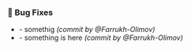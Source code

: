 ### :bug: Bug Fixes
- [](https://github.com/Farrukh-Olimov/Project-Python/commit/5cfbdd389d147951ac51bb00ebc009ba90b2fa87) - somethig *(commit by @Farrukh-Olimov)*
- [](https://github.com/Farrukh-Olimov/Project-Python/commit/1f559f52375691c5a66976f0a7234e0de5cff575) - something is here *(commit by @Farrukh-Olimov)*

